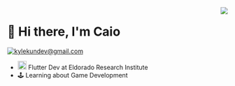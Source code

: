 <img align='right' src="https://github-readme-stats.vercel.app/api?username=kylekun&show_icons=true&hide_border=true&theme=radical">

# 👋 Hi there, I'm Caio

[![kylekundev@gmail.com](https://img.shields.io/static/v1?label=Contact&message=%20&color=red&logo=gmail&style=flat-square&logoColor=white)](mailto:kylekundev@gmail.com)


- <img src="https://cdn.worldvectorlogo.com/logos/flutter-logo.svg" alt="Flutter" width="20" height="20"> Flutter Dev at Eldorado Research Institute
- 🕹️ Learning about Game Development
